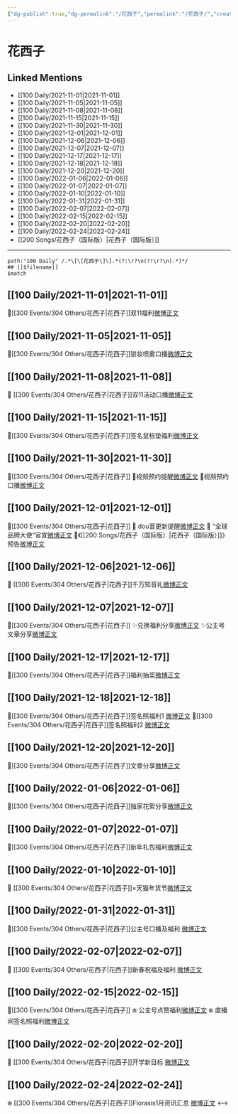 ```yaml
---
{"dg-publish":true,"dg-permalink":"/花西子","permalink":"/花西子/","created":"2022-12-22T15:37:04.000+08:00","updated":"2023-01-04T14:07:04.015+08:00"}
---
```


# 花西子

## Linked Mentions
- [[100 Daily/2021-11-01\|2021-11-01]]
- [[100 Daily/2021-11-05\|2021-11-05]]
- [[100 Daily/2021-11-08\|2021-11-08]]
- [[100 Daily/2021-11-15\|2021-11-15]]
- [[100 Daily/2021-11-30\|2021-11-30]]
- [[100 Daily/2021-12-01\|2021-12-01]]
- [[100 Daily/2021-12-06\|2021-12-06]]
- [[100 Daily/2021-12-07\|2021-12-07]]
- [[100 Daily/2021-12-17\|2021-12-17]]
- [[100 Daily/2021-12-18\|2021-12-18]]
- [[100 Daily/2021-12-20\|2021-12-20]]
- [[100 Daily/2022-01-06\|2022-01-06]]
- [[100 Daily/2022-01-07\|2022-01-07]]
- [[100 Daily/2022-01-10\|2022-01-10]]
- [[100 Daily/2022-01-31\|2022-01-31]]
- [[100 Daily/2022-02-07\|2022-02-07]]
- [[100 Daily/2022-02-15\|2022-02-15]]
- [[100 Daily/2022-02-20\|2022-02-20]]
- [[100 Daily/2022-02-24\|2022-02-24]]
- [[200 Songs/花西子（国际版）\|花西子（国际版）]]


---

```expander
path:"100 Daily" /.*\[\[花西子\]\].*(?:\r?\n(?!\r?\n).*)*/
## [[$filename]]
$match
```
## [[100 Daily/2021-11-01\|2021-11-01]]
🌸[[300 Events/304 Others/花西子\|花西子]]双11福利[微博正文](https://weibo.com/detail/4698704538505060)
## [[100 Daily/2021-11-05\|2021-11-05]]
🌟[[300 Events/304 Others/花西子\|花西子]]锁妆喷雾口播[微博正文](https://m.weibo.cn/6466290670/4700131562357884)
## [[100 Daily/2021-11-08\|2021-11-08]]
🌸 [[300 Events/304 Others/花西子\|花西子]]双11活动口播[微博正文](https://m.weibo.cn/6466290670/4701327685058861)
## [[100 Daily/2021-11-15\|2021-11-15]]
💎[[300 Events/304 Others/花西子\|花西子]]签名鼠标垫福利[微博正文](https://m.weibo.cn/6466290670/4703899850638530)
## [[100 Daily/2021-11-30\|2021-11-30]]
🌟[[300 Events/304 Others/花西子\|花西子]]
💫视频预约提醒[微博正文](https://m.weibo.cn/6466290670/4709274755006634)
💫视频预约口播[微博正文](https://m.weibo.cn/6466290670/4709297450387771)
## [[100 Daily/2021-12-01\|2021-12-01]]
🌟[[300 Events/304 Others/花西子\|花西子]]
💫 dou音更新提醒[微博正文](https://m.weibo.cn/6466290670/4709649477796003)
💫 “全球品牌大使”官宣[微博正文](https://m.weibo.cn/6466290670/4709528572528315)
💫《[[200 Songs/花西子（国际版）\|花西子（国际版）]]》预告[微博正文](https://m.weibo.cn/6466290670/4709626434290646)
## [[100 Daily/2021-12-06\|2021-12-06]]
🌸 [[300 Events/304 Others/花西子\|花西子]]千万知音礼[微博正文](https://m.weibo.cn/6466290670/4711477812922818)
## [[100 Daily/2021-12-07\|2021-12-07]]
🌸[[300 Events/304 Others/花西子\|花西子]]
✨兑换福利分享[微博正文](https://m.weibo.cn/6466290670/4711849562736885)
✨公主号文章分享[微博正文](https://m.weibo.cn/6466290670/4711911587580423)
## [[100 Daily/2021-12-17\|2021-12-17]]
🌟[[300 Events/304 Others/花西子\|花西子]]福利抽奖[微博正文](https://m.weibo.cn/6466290670/4715412028131302)
## [[100 Daily/2021-12-18\|2021-12-18]]
🌟[[300 Events/304 Others/花西子\|花西子]]签名照福利1 [微博正文](https://weibo.com/detail/4715712063473195)
🌟[[300 Events/304 Others/花西子\|花西子]]签名照福利2 [微博正文](https://weibo.com/detail/4715712603489014)

## [[100 Daily/2021-12-20\|2021-12-20]]
🌸[[300 Events/304 Others/花西子\|花西子]]文章分享[微博正文](https://m.weibo.cn/6466290670/4716597644626310)
## [[100 Daily/2022-01-06\|2022-01-06]]
🌟[[300 Events/304 Others/花西子\|花西子]]独家花絮分享[微博正文](https://m.weibo.cn/6466290670/4722709826899450)
## [[100 Daily/2022-01-07\|2022-01-07]]
🌟[[300 Events/304 Others/花西子\|花西子]]新年礼包福利[微博正文](https://m.weibo.cn/6466290670/4722946561541434)
## [[100 Daily/2022-01-10\|2022-01-10]]
💫 [[300 Events/304 Others/花西子\|花西子]]×天猫年货节[微博正文](https://m.weibo.cn/6466290670/4724060615084967)
## [[100 Daily/2022-01-31\|2022-01-31]]
💫[[300 Events/304 Others/花西子\|花西子]]公主号口播及福利 [微博正文](https://m.weibo.cn/6466290670/4731794039506068)
## [[100 Daily/2022-02-07\|2022-02-07]]
🌟 [[300 Events/304 Others/花西子\|花西子]]新春祝福及福利 [微博正文](https://m.weibo.cn/6466290670/4734330628215722)
## [[100 Daily/2022-02-15\|2022-02-15]]
🌟[[300 Events/304 Others/花西子\|花西子]]
❄️ 公主号点赞福利[微博正文](https://m.weibo.cn/6466290670/4737274477281612)
❄️ 直播间签名照福利[微博正文](https://m.weibo.cn/6466290670/4737175428273214)
## [[100 Daily/2022-02-20\|2022-02-20]]
💫 [[300 Events/304 Others/花西子\|花西子]]开学新目标 [微博正文](https://m.weibo.cn/6466290670/4739023514112352)
## [[100 Daily/2022-02-24\|2022-02-24]]
❄️ [[300 Events/304 Others/花西子\|花西子]]Florasis1月资讯汇总 [微博正文](https://m.weibo.cn/6466290670/4740492326083007)
<-->